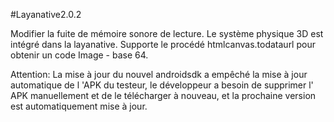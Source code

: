 #Layanative2.0.2

Modifier la fuite de mémoire sonore de lecture.
Le système physique 3D est intégré dans la layanative.
Supporte le procédé htmlcanvas.todataurl pour obtenir un code Image - base 64.

Attention:
La mise à jour du nouvel androidsdk a empêché la mise à jour automatique de l 'APK du testeur, le développeur a besoin de supprimer l' APK manuellement et de le télécharger à nouveau, et la prochaine version est automatiquement mise à jour.